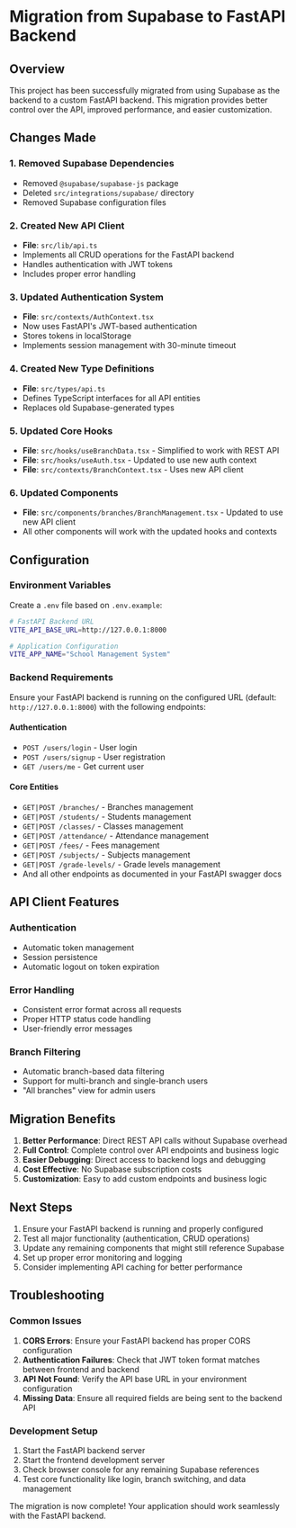 # Migration from Supabase to FastAPI Backend

## Overview
This project has been successfully migrated from using Supabase as the backend to a custom FastAPI backend. This migration provides better control over the API, improved performance, and easier customization.

## Changes Made

### 1. Removed Supabase Dependencies
- Removed `@supabase/supabase-js` package
- Deleted `src/integrations/supabase/` directory
- Removed Supabase configuration files

### 2. Created New API Client
- **File**: `src/lib/api.ts`
- Implements all CRUD operations for the FastAPI backend
- Handles authentication with JWT tokens
- Includes proper error handling

### 3. Updated Authentication System
- **File**: `src/contexts/AuthContext.tsx`
- Now uses FastAPI's JWT-based authentication
- Stores tokens in localStorage
- Implements session management with 30-minute timeout

### 4. Created New Type Definitions
- **File**: `src/types/api.ts`
- Defines TypeScript interfaces for all API entities
- Replaces old Supabase-generated types

### 5. Updated Core Hooks
- **File**: `src/hooks/useBranchData.tsx` - Simplified to work with REST API
- **File**: `src/hooks/useAuth.tsx` - Updated to use new auth context
- **File**: `src/contexts/BranchContext.tsx` - Uses new API client

### 6. Updated Components
- **File**: `src/components/branches/BranchManagement.tsx` - Updated to use new API client
- All other components will work with the updated hooks and contexts

## Configuration

### Environment Variables
Create a `.env` file based on `.env.example`:

```bash
# FastAPI Backend URL
VITE_API_BASE_URL=http://127.0.0.1:8000

# Application Configuration
VITE_APP_NAME="School Management System"
```

### Backend Requirements
Ensure your FastAPI backend is running on the configured URL (default: `http://127.0.0.1:8000`) with the following endpoints:

#### Authentication
- `POST /users/login` - User login
- `POST /users/signup` - User registration
- `GET /users/me` - Get current user

#### Core Entities
- `GET|POST /branches/` - Branches management
- `GET|POST /students/` - Students management
- `GET|POST /classes/` - Classes management
- `GET|POST /attendance/` - Attendance management
- `GET|POST /fees/` - Fees management
- `GET|POST /subjects/` - Subjects management
- `GET|POST /grade-levels/` - Grade levels management
- And all other endpoints as documented in your FastAPI swagger docs

## API Client Features

### Authentication
- Automatic token management
- Session persistence
- Automatic logout on token expiration

### Error Handling
- Consistent error format across all requests
- Proper HTTP status code handling
- User-friendly error messages

### Branch Filtering
- Automatic branch-based data filtering
- Support for multi-branch and single-branch users
- "All branches" view for admin users

## Migration Benefits

1. **Better Performance**: Direct REST API calls without Supabase overhead
2. **Full Control**: Complete control over API endpoints and business logic
3. **Easier Debugging**: Direct access to backend logs and debugging
4. **Cost Effective**: No Supabase subscription costs
5. **Customization**: Easy to add custom endpoints and business logic

## Next Steps

1. Ensure your FastAPI backend is running and properly configured
2. Test all major functionality (authentication, CRUD operations)
3. Update any remaining components that might still reference Supabase
4. Set up proper error monitoring and logging
5. Consider implementing API caching for better performance

## Troubleshooting

### Common Issues

1. **CORS Errors**: Ensure your FastAPI backend has proper CORS configuration
2. **Authentication Failures**: Check that JWT token format matches between frontend and backend
3. **API Not Found**: Verify the API base URL in your environment configuration
4. **Missing Data**: Ensure all required fields are being sent to the backend API

### Development Setup

1. Start the FastAPI backend server
2. Start the frontend development server
3. Check browser console for any remaining Supabase references
4. Test core functionality like login, branch switching, and data management

The migration is now complete! Your application should work seamlessly with the FastAPI backend.